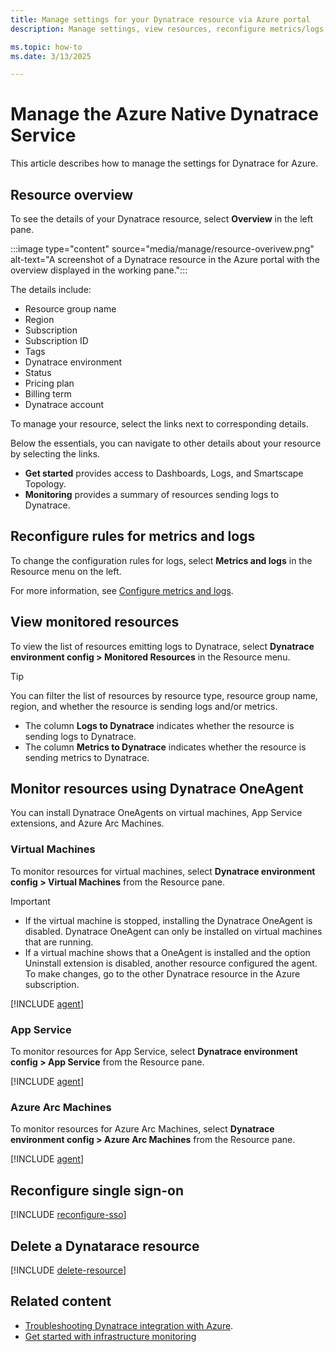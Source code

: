 ```yaml
---
title: Manage settings for your Dynatrace resource via Azure portal
description: Manage settings, view resources, reconfigure metrics/logs, and more for your Dynatrace resource via Azure portal.

ms.topic: how-to
ms.date: 3/13/2025

---
```


# Manage the Azure Native Dynatrace Service

This article describes how to manage the settings for Dynatrace for Azure.

## Resource overview

To see the details of your Dynatrace resource, select **Overview** in the left pane.

:::image type="content" source="media/manage/resource-overivew.png" alt-text="A screenshot of a Dynatrace resource in the Azure portal with the overview displayed in the working pane.":::

The details include:

- Resource group name
- Region
- Subscription
- Subscription ID
- Tags
- Dynatrace environment
- Status
- Pricing plan
- Billing term
- Dynatrace account

To manage your resource, select the links next to corresponding details.

Below the essentials, you can navigate to other details about your resource by selecting the links.

- **Get started** provides access to Dashboards, Logs, and Smartscape Topology.
- **Monitoring** provides a summary of resources sending logs to Dynatrace.

## Reconfigure rules for metrics and logs

To change the configuration rules for logs, select **Metrics and logs** in the Resource menu on the left.

For more information, see [Configure metrics and logs](dynatrace-create.md#configure-metrics-and-logs).

## View monitored resources

To view the list of resources emitting logs to Dynatrace, select **Dynatrace environment config > Monitored Resources** in the Resource menu.

> [!TIP]
> You can filter the list of resources by resource type, resource group name, region, and whether the resource is sending logs and/or metrics. 

- The column **Logs to Dynatrace** indicates whether the resource is sending logs to Dynatrace. 
- The column **Metrics to Dynatrace** indicates whether the resource is sending metrics to Dynatrace.

## Monitor resources using Dynatrace OneAgent

You can install Dynatrace OneAgents on virtual machines, App Service extensions, and Azure Arc Machines.

### Virtual Machines

To monitor resources for virtual machines, select **Dynatrace environment config > Virtual Machines** from the Resource pane.

> [!IMPORTANT]
>
> - If the virtual machine is stopped, installing the Dynatrace OneAgent is disabled. Dynatrace OneAgent can only be installed on virtual machines that are running.    
> - If a virtual machine shows that a OneAgent is installed and the option Uninstall extension is disabled, another resource configured the agent. To make changes, go to the other Dynatrace resource in the Azure subscription.

[!INCLUDE [agent](../includes/agent.md)]

### App Service

To monitor resources for App Service, select **Dynatrace environment config > App Service** from the Resource pane.

[!INCLUDE [agent](../includes/agent.md)]
 
### Azure Arc Machines

To monitor resources for Azure Arc Machines, select **Dynatrace environment config > Azure Arc Machines** from the Resource pane.

[!INCLUDE [agent](../includes/agent.md)]

## Reconfigure single sign-on

[!INCLUDE [reconfigure-sso](../includes/reconfigure-sso.md)]

## Delete a Dynatarace resource

[!INCLUDE [delete-resource](../includes/delete-resource.md)]

## Related content

- [Troubleshooting Dynatrace integration with Azure](dynatrace-troubleshoot.md).
- [Get started with infrastructure monitoring](https://www.dynatrace.com/support/help/how-to-use-dynatrace/hosts/basic-concepts/get-started-with-infrastructure-monitoring)


